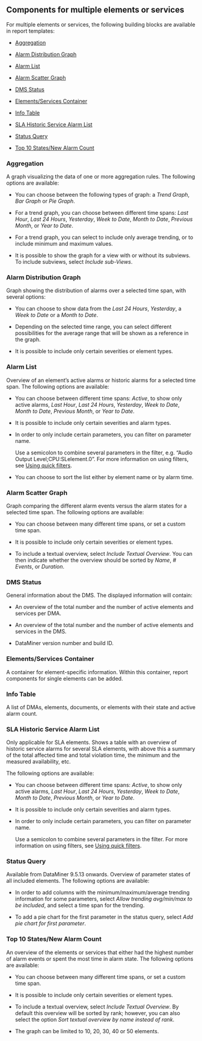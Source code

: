 ## Components for multiple elements or services

For multiple elements or services, the following building blocks are available in report templates:

- [Aggregation](#aggregation)

- [Alarm Distribution Graph](#alarm-distribution-graph)

- [Alarm List](#alarm-list)

- [Alarm Scatter Graph](#alarm-scatter-graph)

- [DMS Status](#dms-status)

- [Elements/Services Container](#elementsservices-container)

- [Info Table](#info-table)

- [SLA Historic Service Alarm List](#sla-historic-service-alarm-list)

- [Status Query](#status-query)

- [Top 10 States/New Alarm Count](#top-10-statesnew-alarm-count)

### Aggregation

A graph visualizing the data of one or more aggregation rules. The following options are available:

- You can choose between the following types of graph: a *Trend Graph*, *Bar Graph* or *Pie Graph*.

- For a trend graph, you can choose between different time spans: *Last Hour*, *Last 24 Hours*, *Yesterday*, *Week to Date*, *Month to Date*, *Previous Month*, or *Year to Date*.

- For a trend graph, you can select to include only average trending, or to include minimum and maximum values.

- It is possible to show the graph for a view with or without its subviews. To include subviews, select *Include sub-Views*.

### Alarm Distribution Graph

Graph showing the distribution of alarms over a selected time span, with several options:

- You can choose to show data from the *Last 24 Hours*, *Yesterday*, a *Week to Date* or a *Month to Date*.

- Depending on the selected time range, you can select different possibilities for the average range that will be shown as a reference in the graph.

- It is possible to include only certain severities or element types.

### Alarm List

Overview of an element’s active alarms or historic alarms for a selected time span. The following options are available:

- You can choose between different time spans: *Active*, to show only active alarms, *Last Hour*, *Last 24 Hours*, *Yesterday*, *Week to Date*, *Month to Date*, *Previous Month*, or *Year to Date*.

- It is possible to include only certain severities and alarm types.

- In order to only include certain parameters, you can filter on parameter name.

    Use a semicolon to combine several parameters in the filter, e.g. “Audio Output Level;CPU:SLelement.0”. For more information on using filters, see [Using quick filters](../../part_1/GettingStarted/Using_quick_filters.md).

- You can choose to sort the list either by element name or by alarm time.

### Alarm Scatter Graph

Graph comparing the different alarm events versus the alarm states for a selected time span. The following options are available:

- You can choose between many different time spans, or set a custom time span.

- It is possible to include only certain severities or element types.

- To include a textual overview, select *Include Textual Overview*. You can then indicate whether the overview should be sorted by *Name*, *# Events*, or *Duration*.

### DMS Status

General information about the DMS. The displayed information will contain:

- An overview of the total number and the number of active elements and services per DMA.

- An overview of the total number and the number of active elements and services in the DMS.

- DataMiner version number and build ID.

### Elements/Services Container

A container for element-specific information. Within this container, report components for single elements can be added.

### Info Table

A list of DMAs, elements, documents, or elements with their state and active alarm count.

### SLA Historic Service Alarm List

Only applicable for SLA elements. Shows a table with an overview of historic service alarms for several SLA elements, with above this a summary of the total affected time and total violation time, the minimum and the measured availability, etc.

The following options are available:

- You can choose between different time spans: *Active*, to show only active alarms, *Last Hour*, *Last 24 Hours*, *Yesterday*, *Week to Date*, *Month to Date*, *Previous Month*, or *Year to Date*.

- It is possible to include only certain severities and alarm types.

- In order to only include certain parameters, you can filter on parameter name.

    Use a semicolon to combine several parameters in the filter. For more information on using filters, see [Using quick filters](../../part_1/GettingStarted/Using_quick_filters.md).

### Status Query

Available from DataMiner 9.5.13 onwards. Overview of parameter states of all included elements. The following options are available:

- In order to add columns with the minimum/maximum/average trending information for some parameters, select *Allow trending avg/min/max to be included*, and select a time span for the trending.

- To add a pie chart for the first parameter in the status query, select *Add pie chart for first parameter*.

### Top 10 States/New Alarm Count

An overview of the elements or services that either had the highest number of alarm events or spent the most time in alarm state. The following options are available:

- You can choose between many different time spans, or set a custom time span.

- It is possible to include only certain severities or element types.

- To include a textual overview, select *Include Textual Overview*. By default this overview will be sorted by rank; however, you can also select the option *Sort textual overview by name instead of rank*.

- The graph can be limited to 10, 20, 30, 40 or 50 elements.
